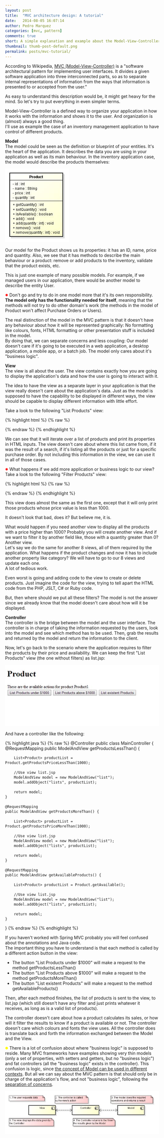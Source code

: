 ```yaml
---
layout: post
title:  "MVC architecture design: A tutorial"
date:   2014-08-05 16:07:14
author: Pedro Marquez
categories: [mvc, pattern]
comments: true
short: A simple explanation and example about the Model-View-Controller pattern
thumbnail: thumb-post-default.png
permalink: posts/mvc-tutorial/
---
```


According to Wikipedia, [MVC (Model-View-Controller)](http://en.wikipedia.org/wiki/Model%E2%80%93view%E2%80%93controller) is a "software architectural pattern for 
implementing user interfaces. It divides a given software application into three interconnected parts, so as to separate internal representations of information 
from the ways that information is presented to or accepted from the user."

As easy to understand this description would be, it might get heavy for the mind. So let's try to put everything in even simpler terms.

Model-View-Controller is a defined way to organize your application in how it works with the information and shows it to the user. And organization is (almost) 
always a good thing.  
I'll use as example the case of an inventory management application to have control of different products.

**Model**  
The model could be seen as the definition or blueprint of your entities. It's the heart of the application. It describes the data you are using in your application 
as well as its main behaviour.
In the inventory application case, the model would describe the products themselves:

![Product Model](/images/product-model.jpg)

Our model for the Product shows us its properties: it has an ID, name, price and quantity. Also, we see that it has methods to describe the main behaviour or a product:
remove or add products to the inventory, validate that the product exists, etc. 

This is just one example of many possible models. For example, if we managed users in our application, there would be another model to describe the entity User.

![Antipattern](/images/antipattern.png) Don't go and try to do in one model more that it's its own responsibility. **The model only has the functionality needed for itself**, 
meaning that the methods will not try to do other domain's work (the methods in the model of Product won't affect Purchase Orders or Users).

The real distinction of the model in the MVC pattern is that it doesn't have any behaviour about how it will be represented graphically: No formatting like colours, fonts,
HTML formatting or other presentation stuff is included in the model.  
By doing that, we can separate concerns and less coupling: Our model doesn't care if it's going to be executed in a web application, a desktop application, a mobile app, 
or a batch job. The model only cares about it's "business logic".

**View**  
The view is all about the user. The view contains exactly how you are going to display the application's data and how the user is going to interact with it.

The idea to have the view as a separate layer in your application is that the view really doesn't care about the application's data. Just as the model is supposed to have 
the capability to be displayed in different ways, the view should be capable to display different information with little effort.

Take a look to the following "List Products" view: 

{% highlight html %}
{% raw %}
<!DOCTYPE html>
<html>
  <head>
    <meta content="text/html; charset=windows-1252" http-equiv="content-type">
    <title></title>
  </head>
  <body>  
    <c:forEach items="${products}" var="product">
    <tr>
    <td><form:input path="product.id" size="30" maxlength="20"/></td>
    <td><form:input path="product.name" size="30" maxlength="200"/></td>
    <td><form:input path="product.price" size="20" maxlength="20"/></td>
    <td><form:input path="product.quantiy" size="20" maxlength="20"/></td>
    </tr>
 </c:forEach>
  </body>
</html>
{% endraw %}
{% endhighlight %}

We can see that it will iterate over a list of products and print its properties in HTML inputs. The view doesn't care about where this list came from, if it was the result
of a search, if it's listing all the products or just for a specific purchase order. By not including this information in the view, we can use it in all 
of those cases.

![Antipattern](/images/antipattern.png) What happens if we add more application or business logic to our view? Take a look to the following "Filter Products" view:

{% highlight html %}
{% raw %}
<!DOCTYPE html>
<html>
  <head>
    <meta content="text/html; charset=windows-1252" http-equiv="content-type">
    <title></title>
  </head>
  <body>  
    <c:forEach items="${products}" var="product">
      <c:if test="${product.price<1000}">
      <tr>
      <td><form:input path="product.id" size="30" maxlength="20"/></td>
      <td><form:input path="product.name" size="30" maxlength="200"/></td>
      <td><form:input path="product.price" size="20" maxlength="20"/></td>
      <td><form:input path="product.quantiy" size="20" maxlength="20"/></td>
      </tr>
      </c:if>
 </c:forEach>
  </body>
</html>
{% endraw %}
{% endhighlight %}

This view does almost the same as the first one, except that it will only print those products whose price value is less than 1000.  

It doesn't look that bad, does it? But believe me, it is. 

What would happen if you need another view to display all the products with a price higher than 1000? 
Probably you will create another view. And if we want to filter it by another field like, those with a quantity greater than 0? Another view.  
Let's say we do the same for another 8 views, all of them required by the application. 
What happens if the product changes and now it has to include another property like category? We will have to go to our 8 views and update each one.  
A lot of tedious work.

Even worst is going and adding code to the view to create or delete products. Just imagine the code for the view, trying to tell apart the HTML code from the 
PHP, JSLT, C# or Ruby code.

But, then where should we put all these filters? The model is not the answer since we already know that the model doesn't care about how will it be displayed.

**Controller**  
The controller is the bridge between the model and the user interface. The controller is in charge of taking the information requested by the users, look
into the model and see which method has to be used. Then, grab the results and returned by the model and return the information to the client.

Now, let's go back to the scenario where the application requires to filter the products by their price and availability. We can keep the first "List Products" view 
(the one without filters) as list.jsp:

![Product View](/images/product-view.jpg)

And have a controller like the following:

{% highlight java %}
{% raw %}
@Controller
public class MainController {
	@RequestMapping
	public ModelAndView getProductsLessThan() {
 
		List<Product> productList = Product.getProductsPriceLessThan(1000);
 
		//Use view list.jsp
		ModelAndView model = new ModelAndView("list");
		model.addObject("lists", productList);
 
		return model;
	}
	
	@RequestMapping
	public ModelAndView getProductsMoreThan() {
 
		List<Product> productList = Product.getProductsPriceMoreThan(1000);
 
		//Use view list.jsp
		ModelAndView model = new ModelAndView("list");
		model.addObject("lists", productList);
 
		return model;
	}
	
	@RequestMapping
	public ModelAndView getAvailableProducts() {
 
		List<Product> productList = Product.getAvailable();
 
		//Use view list.jsp
		ModelAndView model = new ModelAndView("list");
		model.addObject("lists", productList);
 
		return model;
	}
}
{% endraw %}
{% endhighlight %}

If you haven't worked with Spring MVC probably you will feel confused about the annotations and Java code.  
The important thing you have to understand is that each method is called by a different action button in the view:

* The button "List Products under $1000" will make a request to the method getProductsLessThan()
* The button "List Products above $1000" will make a request to the method getProductsMoreThan()
* The button "List existent Products" will make a request to the method getAvailableProducts()

Then, after each method finishes, the list of products is sent to the view, to list.jsp (which still doesn't have any filter and just prints whatever it receives, as long as is 
a valid list of products).

The controller doesn't care about how a product calculates its sales, or how will it filter the results to know if a product is available or not. The controller doesn't care 
which colours and fonts the view uses. All the controller does is translate back and forth the information exchanged between the Model and the View.

![Note](/images/note.png) There is a lot of confusion about where "business logic" is supposed to reside. Many MVC frameworks have examples showing very thin models 
(only a set of properties, with setters and getters, but no "business logic") and fat controllers (all the "business logic" exists in the controller). This confusion is logic, 
since [the concept of Model can be used in different contexts](posts/mvc-business-logic/). But all we can say about the MVC pattern is that should only be in charge of the 
application's flow, and not "business logic", following the [separation of concerns](http://en.wikipedia.org/wiki/Separation_of_concerns).

![MVC Flow](/images/mvc-flow.jpg)

